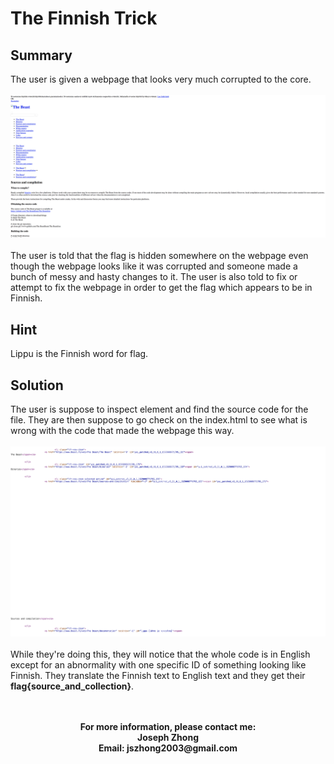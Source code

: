 <h1>The Finnish Trick</h1>
<h2>Summary</h2>
The user is given a webpage that looks very much corrupted to the core.
<br>
<br>
<img src="images/Corrupted.png" alt="A seemingly corrupted webpage">
<br>
<br>
The user is told that the flag is hidden somewhere on the webpage even though the webpage looks like it was corrupted and someone made a bunch of messy and hasty changes to it. The user is also told to fix or attempt to fix the webpage in order to get the flag which appears to be in Finnish.
<h2>Hint</h2>
Lippu is the Finnish word for flag.
<h2>Solution</h2>
The user is suppose to inspect element and find the source code for the file. They are then suppose to go check on the index.html to see what is wrong with the code that made the webpage this way.
<br>
<br>
<img src="images/SourceCode.png" alt="Source Code">
<br>
<br>
While they're doing this, they will notice that the whole code is in English except for an abnormality with one specific ID of something looking like Finnish. They translate the Finnish text to English text and they get their <b>flag{source_and_collection}</b>.
<br>
<br>
<br>
<p align = "center"><b>For more information, please contact me:
<br>Joseph Zhong
<br>Email: jszhong2003@gmail.com</b></p></p>
